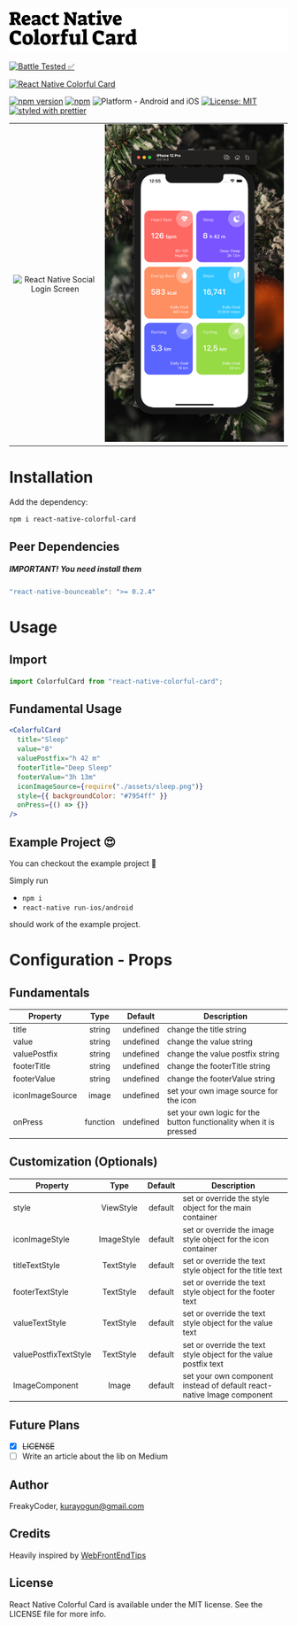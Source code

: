 <img alt="React Native Colorful Card" src="assets/logo.png" width="1050"/>

[![Battle Tested ✅](https://img.shields.io/badge/-Battle--Tested%20%E2%9C%85-03666e?style=for-the-badge)](https://github.com/WrathChaos/react-native-colorful-card)

[![React Native Colorful Card](https://img.shields.io/badge/-Fully%20customizable%20colorful%20card%20component%20for%20React%20Native.-orange?style=for-the-badge)](https://github.com/WrathChaos/react-native-colorful-card)

[![npm version](https://img.shields.io/npm/v/react-native-colorful-card.svg?style=for-the-badge)](https://www.npmjs.com/package/react-native-colorful-card)
[![npm](https://img.shields.io/npm/dt/react-native-colorful-card.svg?style=for-the-badge)](https://www.npmjs.com/package/react-native-colorful-card)
![Platform - Android and iOS](https://img.shields.io/badge/platform-Android%20%7C%20iOS-blue.svg?style=for-the-badge)
[![License: MIT](https://img.shields.io/badge/License-MIT-green.svg?style=for-the-badge)](https://opensource.org/licenses/MIT)
[![styled with prettier](https://img.shields.io/badge/styled_with-prettier-ff69b4.svg?style=for-the-badge)](https://github.com/prettier/prettier)

<table>
  <tr>
    <td align="center">
      <img alt="React Native Social Login Screen"
          src="assets/Screenshots/react-native-colorful-card.gif" />
    </td>
    <td align="center">
      <img alt="React Native Social Login Screen"
              src="assets/Screenshots/react-native-colorful-card.png" />
    </td>
   </tr>
</table>

# Installation

Add the dependency:

```bash
npm i react-native-colorful-card
```

## Peer Dependencies

<h5><i>IMPORTANT! You need install them</i></h5>

```js
"react-native-bounceable": ">= 0.2.4"
```

# Usage

## Import

```jsx
import ColorfulCard from "react-native-colorful-card";
```

## Fundamental Usage

```jsx
<ColorfulCard
  title="Sleep"
  value="8"
  valuePostfix="h 42 m"
  footerTitle="Deep Sleep"
  footerValue="3h 13m"
  iconImageSource={require("./assets/sleep.png")}
  style={{ backgroundColor: "#7954ff" }}
  onPress={() => {}}
/>
```

## Example Project 😍

You can checkout the example project 🥰

Simply run

- `npm i`
- `react-native run-ios/android`

should work of the example project.

# Configuration - Props

## Fundamentals

| Property        |   Type   |  Default  | Description                                                        |
| --------------- | :------: | :-------: | ------------------------------------------------------------------ |
| title           |  string  | undefined | change the title string                                            |
| value           |  string  | undefined | change the value string                                            |
| valuePostfix    |  string  | undefined | change the value postfix string                                    |
| footerTitle     |  string  | undefined | change the footerTitle string                                      |
| footerValue     |  string  | undefined | change the footerValue string                                      |
| iconImageSource |  image   | undefined | set your own image source for the icon                             |
| onPress         | function | undefined | set your own logic for the button functionality when it is pressed |

## Customization (Optionals)

| Property              |    Type    | Default | Description                                                            |
| --------------------- | :--------: | :-----: | ---------------------------------------------------------------------- |
| style                 | ViewStyle  | default | set or override the style object for the main container                |
| iconImageStyle        | ImageStyle | default | set or override the image style object for the icon container          |
| titleTextStyle        | TextStyle  | default | set or override the text style object for the title text               |
| footerTextStyle       | TextStyle  | default | set or override the text style object for the footer text              |
| valueTextStyle        | TextStyle  | default | set or override the text style object for the value text               |
| valuePostfixTextStyle | TextStyle  | default | set or override the text style object for the value postfix text       |
| ImageComponent        |   Image    | default | set your own component instead of default react-native Image component |

## Future Plans

- [x] ~~LICENSE~~
- [ ] Write an article about the lib on Medium

## Author

FreakyCoder, kurayogun@gmail.com

## Credits

Heavily inspired by [WebFrontEndTips](http://webfrontendtips.blogspot.com/2020/01/how-to-design-fitness-app-ui-in-sketch.html)

## License

React Native Colorful Card is available under the MIT license. See the LICENSE file for more info.
